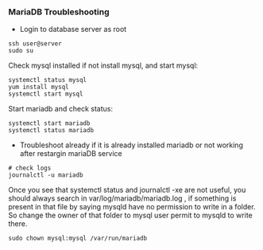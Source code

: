 ### MariaDB Troubleshooting

* Login to database server as root
```
ssh user@server
sudo su
```

Check mysql installed if not install mysql, and start mysql: 
```
systemctl status mysql
yum install mysql
systemctl start mysql
```

Start mariadb and check status:
```
systemctl start mariadb
systemctl status mariadb
```

* Troubleshoot already if it is already installed mariadb or not working after restargin mariaDB service
```
# check logs
journalctl -u mariadb
```
Once you see that systemctl status and journalctl -xe are not useful, you should always search in var/log/mariadb/mariadb.log , if something is present in that file by saying mysqld have no permission to write in a folder. 
So change the owner of that folder to mysql user permit to mysqld to write there.
```
sudo chown mysql:mysql /var/run/mariadb
```
